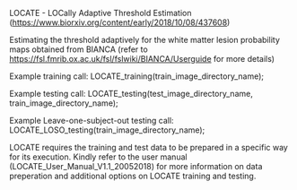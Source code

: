 LOCATE - LOCally Adaptive Threshold Estimation (https://www.biorxiv.org/content/early/2018/10/08/437608)

Estimating the threshold adaptively for the white matter lesion probability maps obtained from BIANCA (refer to https://fsl.fmrib.ox.ac.uk/fsl/fslwiki/BIANCA/Userguide for more details)

Example training call:
LOCATE_training(train_image_directory_name);

Example testing call:
LOCATE_testing(test_image_directory_name, train_image_directory_name);

Example Leave-one-subject-out testing call:
LOCATE_LOSO_testing(train_image_directory_name);

LOCATE requires the training and test data to be prepared in a
specific way for its execution. Kindly refer to the user manual
(LOCATE_User_Manual_V1.1_20052018) for more information on data preperation and additional options on LOCATE training and testing.


